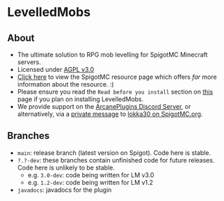 # LevelledMobs

## About
* The ultimate solution to RPG mob levelling for SpigotMC Minecraft servers.
* Licensed under [AGPL v3.0](https://github.com/lokka30/LevelledMobs/blob/master/LICENSE.md)
* [Click here](https://www.spigotmc.org/resources/levelledmobs.74304/) to view the SpigotMC resource page which offers *far* more information about the resource. :)
* Please ensure you read the `Read before you install` section on [this](https://www.spigotmc.org/resources/levelledmobs.74304/) page if you plan on installing LevelledMobs.
* We provide support on the [ArcanePlugins Discord Server](), or alternatively, via a [private message](https://www.spigotmc.org/conversations/add) to [lokka30 on SpigotMC.org](https://www.spigotmc.org/members/lokka30.828699/).

## Branches
* `main`: release branch (latest version on Spigot). Code here is stable.
* `?.?-dev`: these branches contain unfinished code for future releases. Code here is unlikely to be stable.
  * e.g. `3.0-dev`: code being written for LM v3.0
  * e.g. `1.2-dev`: code being written for LM v1.2
* `javadocs`: javadocs for the plugin
